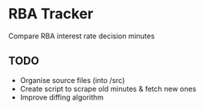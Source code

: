 # RBA Tracker
Compare RBA interest rate decision minutes

## TODO

* Organise source files (into /src)
* Create script to scrape old minutes & fetch new ones
* Improve diffing algorithm
